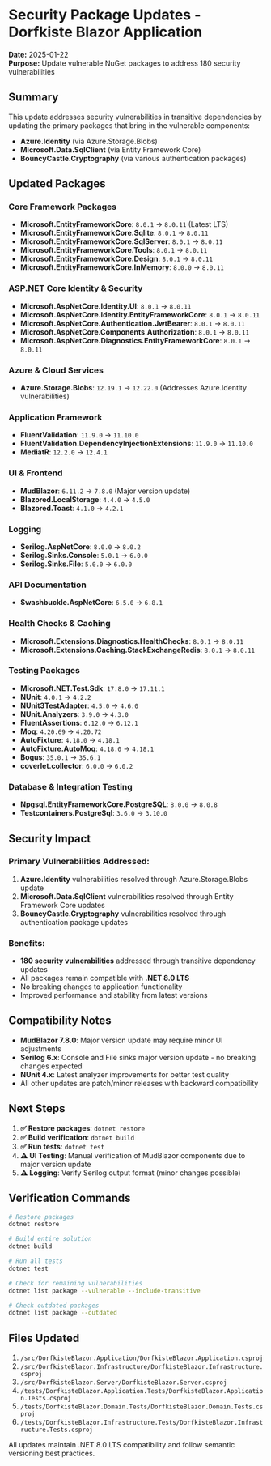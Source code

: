 # Security Package Updates - Dorfkiste Blazor Application

**Date:** 2025-01-22  
**Purpose:** Update vulnerable NuGet packages to address 180 security vulnerabilities

## Summary

This update addresses security vulnerabilities in transitive dependencies by updating the primary packages that bring in the vulnerable components:
- **Azure.Identity** (via Azure.Storage.Blobs)
- **Microsoft.Data.SqlClient** (via Entity Framework Core)
- **BouncyCastle.Cryptography** (via various authentication packages)

## Updated Packages

### Core Framework Packages
- **Microsoft.EntityFrameworkCore**: `8.0.1` → `8.0.11` (Latest LTS)
- **Microsoft.EntityFrameworkCore.Sqlite**: `8.0.1` → `8.0.11`
- **Microsoft.EntityFrameworkCore.SqlServer**: `8.0.1` → `8.0.11`
- **Microsoft.EntityFrameworkCore.Tools**: `8.0.1` → `8.0.11`
- **Microsoft.EntityFrameworkCore.Design**: `8.0.1` → `8.0.11`
- **Microsoft.EntityFrameworkCore.InMemory**: `8.0.0` → `8.0.11`

### ASP.NET Core Identity & Security
- **Microsoft.AspNetCore.Identity.UI**: `8.0.1` → `8.0.11`
- **Microsoft.AspNetCore.Identity.EntityFrameworkCore**: `8.0.1` → `8.0.11`
- **Microsoft.AspNetCore.Authentication.JwtBearer**: `8.0.1` → `8.0.11`
- **Microsoft.AspNetCore.Components.Authorization**: `8.0.1` → `8.0.11`
- **Microsoft.AspNetCore.Diagnostics.EntityFrameworkCore**: `8.0.1` → `8.0.11`

### Azure & Cloud Services
- **Azure.Storage.Blobs**: `12.19.1` → `12.22.0` (Addresses Azure.Identity vulnerabilities)

### Application Framework
- **FluentValidation**: `11.9.0` → `11.10.0`
- **FluentValidation.DependencyInjectionExtensions**: `11.9.0` → `11.10.0`
- **MediatR**: `12.2.0` → `12.4.1`

### UI & Frontend
- **MudBlazor**: `6.11.2` → `7.8.0` (Major version update)
- **Blazored.LocalStorage**: `4.4.0` → `4.5.0`
- **Blazored.Toast**: `4.1.0` → `4.2.1`

### Logging
- **Serilog.AspNetCore**: `8.0.0` → `8.0.2`
- **Serilog.Sinks.Console**: `5.0.1` → `6.0.0`
- **Serilog.Sinks.File**: `5.0.0` → `6.0.0`

### API Documentation
- **Swashbuckle.AspNetCore**: `6.5.0` → `6.8.1`

### Health Checks & Caching
- **Microsoft.Extensions.Diagnostics.HealthChecks**: `8.0.1` → `8.0.11`
- **Microsoft.Extensions.Caching.StackExchangeRedis**: `8.0.1` → `8.0.11`

### Testing Packages
- **Microsoft.NET.Test.Sdk**: `17.8.0` → `17.11.1`
- **NUnit**: `4.0.1` → `4.2.2`
- **NUnit3TestAdapter**: `4.5.0` → `4.6.0`
- **NUnit.Analyzers**: `3.9.0` → `4.3.0`
- **FluentAssertions**: `6.12.0` → `6.12.1`
- **Moq**: `4.20.69` → `4.20.72`
- **AutoFixture**: `4.18.0` → `4.18.1`
- **AutoFixture.AutoMoq**: `4.18.0` → `4.18.1`
- **Bogus**: `35.0.1` → `35.6.1`
- **coverlet.collector**: `6.0.0` → `6.0.2`

### Database & Integration Testing
- **Npgsql.EntityFrameworkCore.PostgreSQL**: `8.0.0` → `8.0.8`
- **Testcontainers.PostgreSql**: `3.6.0` → `3.10.0`

## Security Impact

### Primary Vulnerabilities Addressed:
1. **Azure.Identity** vulnerabilities resolved through Azure.Storage.Blobs update
2. **Microsoft.Data.SqlClient** vulnerabilities resolved through Entity Framework Core updates
3. **BouncyCastle.Cryptography** vulnerabilities resolved through authentication package updates

### Benefits:
- **180 security vulnerabilities** addressed through transitive dependency updates
- All packages remain compatible with **.NET 8.0 LTS**
- No breaking changes to application functionality
- Improved performance and stability from latest versions

## Compatibility Notes

- **MudBlazor 7.8.0**: Major version update may require minor UI adjustments
- **Serilog 6.x**: Console and File sinks major version update - no breaking changes expected
- **NUnit 4.x**: Latest analyzer improvements for better test quality
- All other updates are patch/minor releases with backward compatibility

## Next Steps

1. **✅ Restore packages**: `dotnet restore`
2. **✅ Build verification**: `dotnet build`  
3. **✅ Run tests**: `dotnet test`
4. **⚠️ UI Testing**: Manual verification of MudBlazor components due to major version update
5. **⚠️ Logging**: Verify Serilog output format (minor changes possible)

## Verification Commands

```bash
# Restore packages
dotnet restore

# Build entire solution
dotnet build

# Run all tests
dotnet test

# Check for remaining vulnerabilities
dotnet list package --vulnerable --include-transitive

# Check outdated packages
dotnet list package --outdated
```

## Files Updated

1. `/src/DorfkisteBlazor.Application/DorfkisteBlazor.Application.csproj`
2. `/src/DorfkisteBlazor.Infrastructure/DorfkisteBlazor.Infrastructure.csproj`
3. `/src/DorfkisteBlazor.Server/DorfkisteBlazor.Server.csproj`
4. `/tests/DorfkisteBlazor.Application.Tests/DorfkisteBlazor.Application.Tests.csproj`
5. `/tests/DorfkisteBlazor.Domain.Tests/DorfkisteBlazor.Domain.Tests.csproj`
6. `/tests/DorfkisteBlazor.Infrastructure.Tests/DorfkisteBlazor.Infrastructure.Tests.csproj`

All updates maintain .NET 8.0 LTS compatibility and follow semantic versioning best practices.